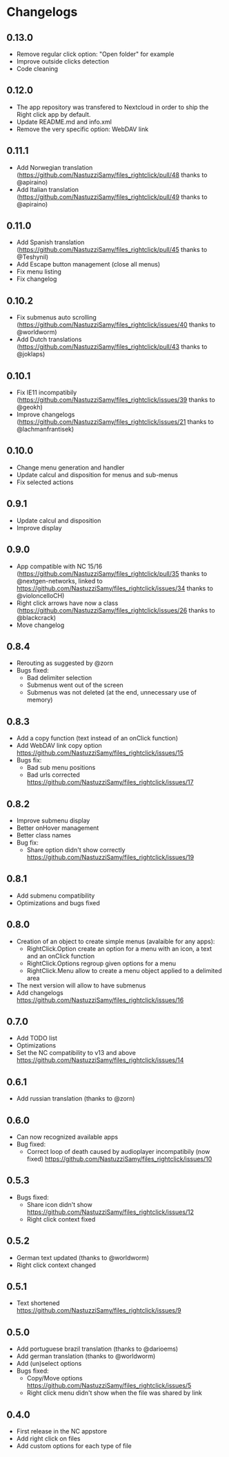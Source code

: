 # Changelogs
## 0.13.0
- Remove regular click option: "Open folder" for example
- Improve outside clicks detection
- Code cleaning

## 0.12.0
- The app repository was transfered to Nextcloud in order to ship the Right click app by default.
- Update README.md and info.xml
- Remove the very specific option: WebDAV link

## 0.11.1
- Add Norwegian translation (https://github.com/NastuzziSamy/files_rightclick/pull/48 thanks to @apiraino)
- Add Italian translation (https://github.com/NastuzziSamy/files_rightclick/pull/49 thanks to @apiraino)

## 0.11.0
- Add Spanish translation (https://github.com/NastuzziSamy/files_rightclick/pull/45 thanks to @Teshynil)
- Add Escape button management (close all menus)
- Fix menu listing
- Fix changelog

## 0.10.2
- Fix submenus auto scrolling (https://github.com/NastuzziSamy/files_rightclick/issues/40 thanks to @worldworm)
- Add Dutch translations (https://github.com/NastuzziSamy/files_rightclick/pull/43 thanks to @joklaps)

## 0.10.1
- Fix IE11 incompatibily (https://github.com/NastuzziSamy/files_rightclick/issues/39 thanks to @geokh)
- Improve changelogs (https://github.com/NastuzziSamy/files_rightclick/issues/21 thanks to @lachmanfrantisek)

## 0.10.0
- Change menu generation and handler
- Update calcul and disposition for menus and sub-menus
- Fix selected actions

## 0.9.1
- Update calcul and disposition
- Improve display

## 0.9.0
- App compatible with NC 15/16 (https://github.com/NastuzziSamy/files_rightclick/pull/35 thanks to @nextgen-networks, linked to https://github.com/NastuzziSamy/files_rightclick/issues/34 thanks to @violoncelloCH)
- Right click arrows have now a class (https://github.com/NastuzziSamy/files_rightclick/issues/26 thanks to @blackcrack)
- Move changelog

## 0.8.4
- Rerouting as suggested by @zorn
- Bugs fixed:
    - Bad delimiter selection
    - Submenus went out of the screen
    - Submenus was not deleted (at the end, unnecessary use of memory)

## 0.8.3
- Add a copy function (text instead of an onClick function)
- Add WebDAV link copy option https://github.com/NastuzziSamy/files_rightclick/issues/15
- Bugs fix:
    - Bad sub menu positions
    - Bad urls corrected https://github.com/NastuzziSamy/files_rightclick/issues/17

## 0.8.2
- Improve submenu display
- Better onHover management
- Better class names
- Bug fix:
    - Share option didn't show correctly https://github.com/NastuzziSamy/files_rightclick/issues/19

## 0.8.1
- Add submenu compatibility
- Optimizations and bugs fixed

## 0.8.0
- Creation of an object to create simple menus (avalaible for any apps):
    - RightClick.Option create an option for a menu with an icon, a text and an onClick function
    - RightClick.Options regroup given options for a menu
    - RightClick.Menu allow to create a menu object applied to a delimited area
- The next version will allow to have submenus
- Add changelogs https://github.com/NastuzziSamy/files_rightclick/issues/16

## 0.7.0
- Add TODO list
- Optimizations
- Set the NC compatibility to v13 and above https://github.com/NastuzziSamy/files_rightclick/issues/14

## 0.6.1
- Add russian translation (thanks to @zorn)

## 0.6.0
- Can now recognized available apps
- Bug fixed:
    - Correct loop of death caused by audioplayer incompatibily (now fixed) https://github.com/NastuzziSamy/files_rightclick/issues/10

## 0.5.3
- Bugs fixed:
    - Share icon didn't show https://github.com/NastuzziSamy/files_rightclick/issues/12
    - Right click context fixed

## 0.5.2
- German text updated (thanks to @worldworm)
- Right click context changed

## 0.5.1
- Text shortened https://github.com/NastuzziSamy/files_rightclick/issues/9

## 0.5.0
- Add portuguese brazil translation (thanks to @darioems)
- Add german translation (thanks to @worldworm)
- Add (un)select options
- Bugs fixed:
    - Copy/Move options https://github.com/NastuzziSamy/files_rightclick/issues/5
    - Right click menu didn't show when the file was shared by link

## 0.4.0
- First release in the NC appstore
- Add right click on files
- Add custom options for each type of file
